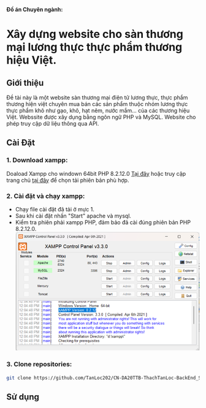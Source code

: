 **Đồ án Chuyên ngành:**
# Xây dựng website cho sàn thương mại lương thực thực phẩm thương hiệu Việt.

## Giới thiệu
Đề tài này là một website sàn thương mại điện tử lương thực, thực phẩm thương hiện việt chuyên mua bán các sản phẩm thuộc nhóm lương thực thực phẩm khô như gạo, khô, hạt nêm, nước mắm... của các thương hiệu Việt. Webssite được xây dụng bằng ngôn ngữ PHP và MySQL. Website cho phép truy cập dữ liệu thông qua API.

## Cài Đặt
### 1. Download xampp:
Doaload Xampp cho windown 64bit PHP 8.2.12.0 [Tại đây](https://onboardcloud.dl.sourceforge.net/project/xampp/XAMPP%20Windows/8.2.12/xampp-windows-x64-8.2.12-0-VS16-installer.exe)
hoặc truy cập trang chủ [tại đây](https://sourceforge.net/projects/xampp/) để chọn tải phiên bản phù hợp.
### 2. Cài đặt và chạy xampp:
- Chạy file cài đặt đã tải ở mực 1.
- Sau khi cài đặt nhấn "Start" apache và mysql.
- Kiểm tra phiên phải xampp PHP, đảm bảo đã cài đúng phiên bản PHP 8.2.12.0. 
![Xampp](https://github.com/TanLoc202/img/blob/main/Screenshot%202024-11-21%20120651.png)
### 3. Clone repositories: 
 ```bash
git clone https://github.com/TanLoc202/CN-DA20TTB-ThachTanLoc-BackEnd_San_TMDT_LTTP_Viet.git
```

## Sử dụng
